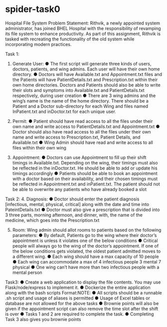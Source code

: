 # spider-task0

Hospital File System
Problem Statement:
Rithvik, a newly appointed system administrator, has joined BHEL Hospital with the
responsibility of revamping its file system to enhance productivity. As part of this
assignment, Rithvik is tasked with recreating the functionality of the old system while
incorporating modern practices.

Task 1:
1. Generate User:
● The first script will generate three kinds of users, doctors, patients, and wing
admins. Each user will have their own home directory.
● Doctors will have Available.txt and Appointment.txt files and the Patients will
have PatientDetails.txt and Prescription.txt within their own home directories.
Doctors and Patients should also be able to write their slots and symptoms into
Available.txt and PatientDetails.txt respectively, during user creation
● There are 3 wing admins and the wing’s name is the name of the home directory.
There should be a Patient and a Doctor sub-directory for each Wing and files
named InPatient.txt and inDoctor.txt for each unique user.

2. Permit:
● Patient should have read access to all the files under their own name and write
access to PatientDetails.txt and Appointment.txt
● Doctor should also have read access to all the files under their own name and
write access to Prescription.txt, Patient Details, and Available.txt
● Wing Admin should have read and write access to all files within their own wing

3. Appointment:
● Doctors can use Appointment to fill up their shift timings in Available.txt.
Depending on the wing, their timings must also be reflected in the inDoctor.txt.
He should be able to add or update his timings accordingly
● Patients should be able to book an appointment with a doctor based on their
availability, and their chosen timings must be reflected in Appointment.txt and
inPatient.txt. The patient should not be able to overwrite any patients who have
already booked a slot


Task 2:
4. Diagnosis:
● Doctor should enter the patient diagnosis [infectious, mental, physical, critical]
along with the date and time into PateintDetails.txt
● Doctor must also give a prescription that is divided into 3 three parts, morning
afternoon, and dinner, with, the name of the medicine, which goes into the
Prescription.txt

5. Room:
Wing admin should allot rooms to patients based on the following parameters:
● By default, Patients go to the wing where their doctor’s appointment is unless it
violates one of the below conditions
● Critical people will always go to the wing of the doctor’s appointment. If one of
the below conditions gets violated, the oldest patient admitted moves to a
different wing.
● Each wing should have a max capacity of 10 people
● Each wing can accommodate a max of 4 infectious people 3 mental 7 physical
● One wing can’t have more than two infectious people with a mental person


Task3:
● Create a web application to display the file contents. You may use Flask/node/express to
implement it.
● Dockerize the entire application along with the bash scripts
Format:NOTE:
● All scripts should be a runnable .sh script and usage of aliases is permitted
● Usage of Excel tables or database are not allowed for the above tasks
● Brownie points will also be given if the appointment script can also remove the time slot
after the shift is over
● Tasks 1 and 2 are required to complete the task.
● Completing Task 3 also gives you brownie points
